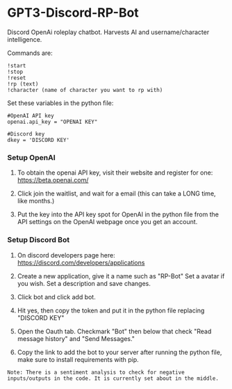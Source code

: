 # GPT3-Discord-RP-Bot
Discord OpenAi roleplay chatbot. Harvests AI and username/character intelligence.

Commands are:
```
!start
!stop
!reset
!rp (text)
!character (name of character you want to rp with)
```


Set these variables in the python file:
```
#OpenAI API key
openai.api_key = "OPENAI KEY"

#Discord key
dkey = 'DISCORD KEY'
```

### Setup OpenAI
1. To obtain the openai API key, visit their website and register for one:
https://beta.openai.com/ 

2. Click join the waitlist, and wait for a email (this can take a LONG time, like months.)

3. Put the key into the API key spot for OpenAI in the python file from the API settings on the OpenAI webpage once you get an account.

### Setup Discord Bot
1. On discord developers page here:
https://discord.com/developers/applications 

2. Create a new application, give it a name such as "RP-Bot"
Set a avatar if you wish.
Set a description and save changes.

3. Click bot and click add bot.

4. Hit yes, then copy the token and put it in the python file replacing "DISCORD KEY"

5. Open the Oauth tab. Checkmark "Bot" then below that check "Read message history" and "Send Messages."

6. Copy the link to add the bot to your server after running the python file, make sure to install requirements with pip.

```
Note: There is a sentiment analysis to check for negative inputs/outputs in the code. It is currently set about in the middle.
```
